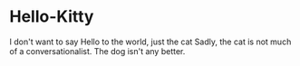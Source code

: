 # Hello-Kitty
I don't want to say Hello to the world, just the cat
Sadly, the cat is not much of a conversationalist. 
The dog isn't any better.
